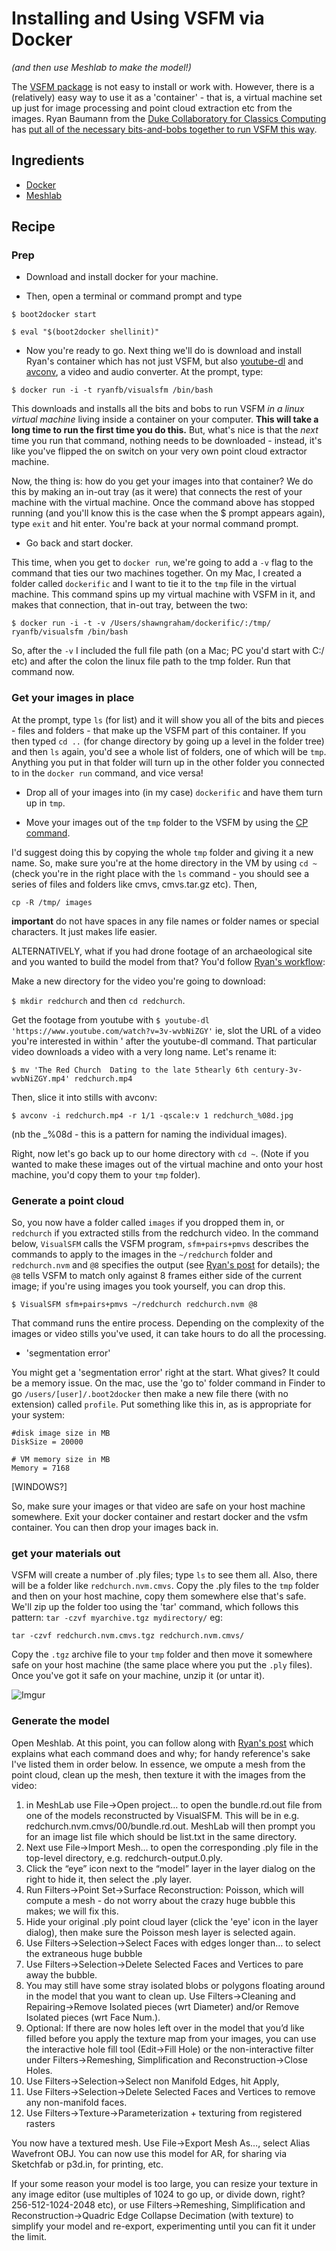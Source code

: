 # Installing and Using VSFM via Docker
_(and then use Meshlab to make the model!)_

The [VSFM package](http://ccwu.me/vsfm/) is not easy to install or work with. However, there is a (relatively) easy way to use it as a 'container' - that is, a virtual machine set up just for image processing and point cloud extraction etc from the images. Ryan Baumann from the [Duke Collaboratory for Classics Computing](https://blogs.library.duke.edu/dcthree/) has [put all of the necessary bits-and-bobs together to run VSFM this way](http://ryanfb.github.io/etc/2015/01/13/docker_for_visualsfm.html).

## Ingredients

+ [Docker](https://docs.docker.com/installation/)
+ [Meshlab](http://meshlab.sourceforge.net/)

## Recipe

### Prep

+ Download and install docker for your machine. 

+ Then, open a terminal or command prompt and type

`$ boot2docker start`

`$ eval "$(boot2docker shellinit)"`

+ Now you're ready to go. Next thing we'll do is download and install Ryan's container which has not just VSFM, but also [youtube-dl](https://rg3.github.io/youtube-dl/) and [avconv](https://libav.org/avconv.html), a video and audio converter. At the prompt, type:

`$ docker run -i -t ryanfb/visualsfm /bin/bash`

This downloads and installs all the bits and bobs to run VSFM _in a linux virtual machine_ living inside a container on your computer. **This will take a long time to run the first time you do this.** But, what's nice is that the _next_ time you run that command, nothing needs to be downloaded - instead, it's like you've flipped the on switch on your very own point cloud extractor machine.

Now, the thing is: how do you get your images into that container? We do this by making an in-out tray (as it were) that connects the rest of your machine with the virtual machine. Once the command above has stopped running (and you'll know this is the case when the $ prompt appears again), type `exit` and hit enter. You're back at your normal command prompt.  

+ Go back and start docker. 

This time, when you get to `docker run`, we're going to add a `-v` flag to the command that ties our two machines together. On my Mac, I created a folder called `dockerific` and I want to tie it to the `tmp` file in the virtual machine. This command spins up my virtual machine with VSFM in it, and makes that connection, that in-out tray, between the two:

`$ docker run -i -t -v /Users/shawngraham/dockerific/:/tmp/ ryanfb/visualsfm /bin/bash`

So, after the `-v` I included the full file path (on a Mac; PC you'd start with C:/ etc) and after the colon the linux file path to the tmp folder. Run that command now.

### Get your images in place

At the prompt, type `ls` (for list) and it will show you all of the bits and pieces - files and folders - that make up the VSFM part of this container. If you then typed `cd ..` (for change directory by going up a level in the folder tree) and then `ls` again, you'd see a whole list of folders, one of which will be `tmp`. Anything you put in that folder will turn up in the other folder you connected to in the `docker run` command, and vice versa!

+ Drop all of your images into (in my case) `dockerific` and have them turn up in `tmp`. 

+ Move your images out of the `tmp` folder to the VSFM by using the [CP command](http://www.computerhope.com/unix/ucp.htm).

I'd suggest doing this by copying the whole `tmp` folder and giving it a new name. So, make sure you're at the home directory in the VM by using `cd ~` (check you're in the right place with the `ls` command - you should see a series of files and folders like cmvs, cmvs.tar.gz etc). Then, 

`cp -R /tmp/ images`  

**important** do not have spaces in any file names or folder names or special characters. It just makes life easier.

ALTERNATIVELY, what if you had drone footage of an archaeological site and you wanted to build the model from that? You'd follow [Ryan's workflow](http://ryanfb.github.io/etc/2014/10/22/drone_photogrammetry_workflow.html):

Make a new directory for the video you're going to download:

`$ mkdir redchurch` and then `cd redchurch`.

Get the footage from youtube with  `$ youtube-dl 'https://www.youtube.com/watch?v=3v-wvbNiZGY'` ie, slot the URL of a video you're interested in within ' after the youtube-dl command. That particular video downloads a video with a very long name. Let's rename it:

`$ mv 'The Red Church  Dating to the late 5thearly 6th century-3v-wvbNiZGY.mp4' redchurch.mp4`

Then, slice it into stills with avconv:

`$ avconv -i redchurch.mp4 -r 1/1 -qscale:v 1 redchurch_%08d.jpg`

(nb the _%08d - this is a pattern for naming the individual images).

Right, now let's go back up to our home directory with `cd ~`. (Note if you wanted to make these images out of the virtual machine and onto your host machine, you'd copy them to your `tmp` folder).

### Generate a point cloud

So, you now have a folder called `images` if you dropped them in, or `redchurch` if you extracted stills from the redchurch video. In the command below, `VisualSFM` calls the VSFM program, `sfm+pairs+pmvs` describes the commands to apply to the images in the `~/redchurch` folder and `redchurch.nvm` and `@8` specifies the output (see [Ryan's post](http://ryanfb.github.io/etc/2014/10/22/drone_photogrammetry_workflow.html) for details); the `@8` tells VSFM to match only against 8 frames either side of the current image; if you're using images you took yourself, you can drop this.


`$ VisualSFM sfm+pairs+pmvs ~/redchurch redchurch.nvm @8`

That command runs the entire process. Depending on the complexity of the images or video stills you've used, it can take hours to do all the processing. 

+ 'segmentation error'

You might get a 'segmentation error' right at the start. What gives? It could be a memory issue. On the mac, use the 'go to' folder command in Finder to go `/users/[user]/.boot2docker` then make a new file there (with no extension) called `profile`. Put something like this in, as is appropriate for your system:

```
#disk image size in MB
DiskSize = 20000
 
# VM memory size in MB
Memory = 7168
```

[WINDOWS?]

So, make sure your images or that video are safe on your host machine somewhere. Exit your docker container and restart docker and the vsfm container. You can then drop your images back in.

### get your materials out

VSFM will create a number of .ply files; type `ls` to see them all. Also, there will be a folder like `redchurch.nvm.cmvs`. Copy the .ply files to the `tmp` folder and then on your host machine, copy them somewhere else that's safe. We'll zip up the folder too using the 'tar' command, which follows this pattern: `tar -czvf myarchive.tgz mydirectory/` eg:

`tar -czvf redchurch.nvm.cmvs.tgz redchurch.nvm.cmvs/`

Copy the `.tgz` archive file to your `tmp` folder and then move it somewhere safe on your host machine (the same place where you put the `.ply` files). Once you've got it safe on your machine, unzip it (or untar it).

![Imgur](http://i.imgur.com/M6b3xPl.png)

### Generate the model

Open Meshlab. At this point, you can follow along with [Ryan's post](http://ryanfb.github.io/etc/2014/10/22/drone_photogrammetry_workflow.html) which explains what each command does and why; for handy reference's sake I've listed them in order below. In essence, we ompute a mesh from the point cloud, clean up the mesh, then texture it with the images from the video:

1. in MeshLab use File→Open project… to open the bundle.rd.out file from one of the models reconstructed by VisualSFM. This will be in e.g. redchurch.nvm.cmvs/00/bundle.rd.out. MeshLab will then prompt you for an image list file which should be list.txt in the same directory. 
2. Next use File→Import Mesh… to open the corresponding .ply file in the top-level directory, e.g. redchurch-output.0.ply. 
3. Click the “eye” icon next to the “model” layer in the layer dialog on the right to hide it, then select the .ply layer. 
4. Run Filters→Point Set→Surface Reconstruction: Poisson, which will compute a mesh - do not worry about the crazy huge bubble this makes; we will fix this.
5. Hide your original .ply point cloud layer (click the 'eye' icon in the layer dialog), then make sure the Poisson mesh layer is selected again.
6. Use Filters→Selection→Select Faces with edges longer than… to select the extraneous huge bubble
7. Use Filters→Selection→Delete Selected Faces and Vertices to pare away the bubble.
8. You may still have some stray isolated blobs or polygons floating around in the model that you want to clean up. Use Filters→Cleaning and Repairing→Remove Isolated pieces (wrt Diameter) and/or Remove Isolated pieces (wrt Face Num.). 
9. Optional: If there are now holes left over in the model that you’d like filled before you apply the texture map from your images, you can use the interactive hole fill tool (Edit→Fill Hole) or the non-interactive filter under Filters→Remeshing, Simplification and Reconstruction→Close Holes.
10. Use Filters→Selection→Select non Manifold Edges, hit Apply, 
11. Use Filters→Selection→Delete Selected Faces and Vertices to remove any non-manifold faces.
12. Use Filters→Texture→Parameterization + texturing from registered rasters 

You now have a textured mesh. Use File→Export Mesh As…, select Alias Wavefront OBJ. You can now use this model for AR, for sharing via Sketchfab or p3d.in, for printing, etc.

If your some reason your model is too large, you can resize your texture in any image editor (use multiples of 1024 to go up, or divide down, right? 256-512-1024-2048 etc), or use Filters→Remeshing, Simplification and Reconstruction→Quadric Edge Collapse Decimation (with texture) to simplify your model and re-export, experimenting until you can fit it under the limit.
